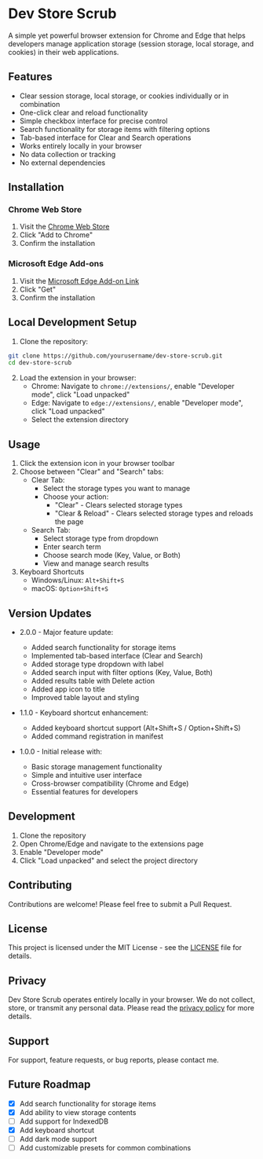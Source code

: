 # Dev Store Scrub

A simple yet powerful browser extension for Chrome and Edge that helps developers manage application storage (session storage, local storage, and cookies) in their web applications.

## Features

-   Clear session storage, local storage, or cookies individually or in combination
-   One-click clear and reload functionality
-   Simple checkbox interface for precise control
-   Search functionality for storage items with filtering options
-   Tab-based interface for Clear and Search operations
-   Works entirely locally in your browser
-   No data collection or tracking
-   No external dependencies

## Installation

### Chrome Web Store

1. Visit the <a href="https://chromewebstore.google.com/detail/dev-store-scrub/bachpkajfhidgchgljkhpccijlmooppc?hl=en-US&utm_source=ext_sidebar" target="_blank" rel="noopener noreferrer">Chrome Web Store</a>
2. Click "Add to Chrome"
3. Confirm the installation

### Microsoft Edge Add-ons

1. Visit the <a href="https://microsoftedge.microsoft.com/addons/detail/dev-store-scrub/abmohanoloalofiemekiciipfpcknjpp" target="_blank" rel="noopener noreferrer">Microsoft Edge Add-on Link</a>
2. Click "Get"
3. Confirm the installation

## Local Development Setup

1. Clone the repository:

```bash
git clone https://github.com/yourusername/dev-store-scrub.git
cd dev-store-scrub
```

2. Load the extension in your browser:
    - Chrome: Navigate to `chrome://extensions/`, enable "Developer mode", click "Load unpacked"
    - Edge: Navigate to `edge://extensions/`, enable "Developer mode", click "Load unpacked"
    - Select the extension directory

## Usage

1. Click the extension icon in your browser toolbar
2. Choose between "Clear" and "Search" tabs:
    - Clear Tab:
        - Select the storage types you want to manage
        - Choose your action:
            - "Clear" - Clears selected storage types
            - "Clear & Reload" - Clears selected storage types and reloads the page
    - Search Tab:
        - Select storage type from dropdown
        - Enter search term
        - Choose search mode (Key, Value, or Both)
        - View and manage search results
3. Keyboard Shortcuts
    - Windows/Linux: `Alt+Shift+S`
    - macOS: `Option+Shift+S`

## Version Updates

-   2.0.0 - Major feature update:

    -   Added search functionality for storage items
    -   Implemented tab-based interface (Clear and Search)
    -   Added storage type dropdown with label
    -   Added search input with filter options (Key, Value, Both)
    -   Added results table with Delete action
    -   Added app icon to title
    -   Improved table layout and styling

-   1.1.0 - Keyboard shortcut enhancement:

    -   Added keyboard shortcut support (Alt+Shift+S / Option+Shift+S)
    -   Added command registration in manifest

-   1.0.0 - Initial release with:
    -   Basic storage management functionality
    -   Simple and intuitive user interface
    -   Cross-browser compatibility (Chrome and Edge)
    -   Essential features for developers

## Development

1. Clone the repository
2. Open Chrome/Edge and navigate to the extensions page
3. Enable "Developer mode"
4. Click "Load unpacked" and select the project directory

## Contributing

Contributions are welcome! Please feel free to submit a Pull Request.

## License

This project is licensed under the MIT License - see the [LICENSE](LICENSE) file for details.

## Privacy

Dev Store Scrub operates entirely locally in your browser. We do not collect, store, or transmit any personal data. Please read the [privacy policy](privacy-policy.md) for more details.

## Support

For support, feature requests, or bug reports, please contact me.

## Future Roadmap

-   [x] Add search functionality for storage items
-   [x] Add ability to view storage contents
-   [ ] Add support for IndexedDB
-   [x] Add keyboard shortcut
-   [ ] Add dark mode support
-   [ ] Add customizable presets for common combinations
